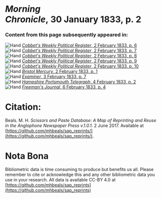 # *Morning Chronicle*, 30 January 1833, p. 2  
  
### Content from this page subsequently appeared in:  
![Hand](http://scissorsandpaste.net/wp-content/uploads/2017/06/smallhandpointer.png) [*Cobbet's Weekly Political Register*, 2 February 1833, p. 6](https://mhbeals.github.io/sap_html/Cobbet's-Weekly-Political-Register/Cobbet's-Weekly-Political-Register-2-February-1833-p-6)  
![Hand](http://scissorsandpaste.net/wp-content/uploads/2017/06/smallhandpointer.png) [*Cobbet's Weekly Political Register*, 2 February 1833, p. 7](https://mhbeals.github.io/sap_html/Cobbet's-Weekly-Political-Register/Cobbet's-Weekly-Political-Register-2-February-1833-p-7)  
![Hand](http://scissorsandpaste.net/wp-content/uploads/2017/06/smallhandpointer.png) [*Cobbet's Weekly Political Register*, 2 February 1833, p. 8](https://mhbeals.github.io/sap_html/Cobbet's-Weekly-Political-Register/Cobbet's-Weekly-Political-Register-2-February-1833-p-8)  
![Hand](http://scissorsandpaste.net/wp-content/uploads/2017/06/smallhandpointer.png) [*Cobbet's Weekly Political Register*, 2 February 1833, p. 9](https://mhbeals.github.io/sap_html/Cobbet's-Weekly-Political-Register/Cobbet's-Weekly-Political-Register-2-February-1833-p-9)  
![Hand](http://scissorsandpaste.net/wp-content/uploads/2017/06/smallhandpointer.png) [*Cobbet's Weekly Political Register*, 2 February 1833, p. 10](https://mhbeals.github.io/sap_html/Cobbet's-Weekly-Political-Register/Cobbet's-Weekly-Political-Register-2-February-1833-p-10)  
![Hand](http://scissorsandpaste.net/wp-content/uploads/2017/06/smallhandpointer.png) [*Bristol Mercury*, 2 February 1833, p. 1](https://mhbeals.github.io/sap_html/Bristol-Mercury/Bristol-Mercury-2-February-1833-p-1)  
![Hand](http://scissorsandpaste.net/wp-content/uploads/2017/06/smallhandpointer.png) [*Examiner*, 3 February 1833, p. 7](https://mhbeals.github.io/sap_html/Examiner/Examiner-3-February-1833-p-7)  
![Hand](http://scissorsandpaste.net/wp-content/uploads/2017/06/smallhandpointer.png) [*Hampshire Portsmouth Telegraph*, 4 February 1833, p. 2](https://mhbeals.github.io/sap_html/Hampshire-Portsmouth-Telegraph/Hampshire-Portsmouth-Telegraph-4-February-1833-p-2)  
![Hand](http://scissorsandpaste.net/wp-content/uploads/2017/06/smallhandpointer.png) [*Freeman's Journal*, 6 February 1833, p. 4](https://mhbeals.github.io/sap_html/Freeman's-Journal/Freeman's-Journal-6-February-1833-p-4)  


# Citation: 

Beals. M. H. *Scissors and Paste Database: A Map of Reprinting and Reuse in the Anglophone Newspaper Press v.1.0.1.* 2 June 2017. Available at [https://github.com/mhbeals/sap_reprints/](https://github.com/mhbeals/sap_reprints/). 

# Nota Bona

Bibliometric data is time consuming to produce but benefits us all. Please remember to cite or acknowledge this and any other bibliometric data you use in your research. All data is available CC-BY 4.0 at [https://github.com/mhbeals/sap_reprints](https://github.com/mhbeals/sap_reprints)
